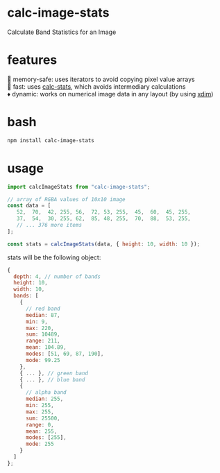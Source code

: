 # calc-image-stats
Calculate Band Statistics for an Image

# features
🦺 memory-safe: uses iterators to avoid copying pixel value arrays  
🚀 fast: uses [calc-stats](https://github.com/danieljdufour/calc-stats), which avoids intermediary calculations  
♦️  dynamic: works on numerical image data in any layout (by using [xdim](https://github.com/danieljdufour/xdim))

# bash
```bash
npm install calc-image-stats
```

# usage
```js
import calcImageStats from "calc-image-stats";

// array of RGBA values of 10x10 image
const data = [
   52,  70,  42, 255, 56,  72, 53, 255,  45,  60,  45, 255,
   37,  54,  30, 255, 62,  85, 48, 255,  70,  88,  53, 255,
   // ... 376 more items
];

const stats = calcImageStats(data, { height: 10, width: 10 });
```
stats will be the following object:
```js
{
  depth: 4, // number of bands
  height: 10,
  width: 10,
  bands: [
    {
      // red band
      median: 87,
      min: 9,
      max: 220,
      sum: 10489,
      range: 211,
      mean: 104.89,
      modes: [51, 69, 87, 190],
      mode: 99.25
    },
    { ... }, // green band
    { ... }, // blue band
    {
      // alpha band
      median: 255,
      min: 255,
      max: 255,
      sum: 25500,
      range: 0,
      mean: 255,
      modes: [255],
      mode: 255
    }
  ]
};
```
